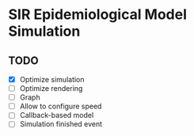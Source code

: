 # SIR Epidemiological Model Simulation

## TODO
* [x] Optimize simulation
* [ ] Optimize rendering
* [ ] Graph
* [ ] Allow to configure speed
* [ ] Callback-based model
* [ ] Simulation finished event

